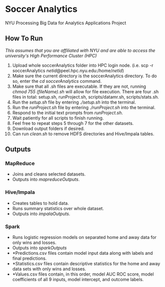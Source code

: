 # Soccer Analytics
NYU Processing Big Data for Analytics Applications Project

## How To Run
*This assumes that you are affiliated with NYU and are able to access the university's High Performance Cluster (HPC)*

1. Upload whole soccerAnalytics folder into HPC login node. (i.e. scp -r soccerAnalytics *netid*@peel.hpc.nyu.edu:/home/*netid*)
2. Make sure the current directory is the soccerAnalytics directory. To do so, enter the *cd soccerAnalytics* command.
3. Make sure that all .sh files are executable. If they are not, running *chmod 755 (fileName).sh* will allow for file execution. There are four .sh files in total: setup.sh, runProject.sh, scripts/datamr.sh, scripts/stats.sh. 
4. Run the *setup.sh* file by entering *./setup.sh* into the terminal.
5. Run the *runProject.sh* file by entering *./runProject.sh* into the terminal.
6. Respond to the initial text prompts from *runProject.sh*.
7. Wait patiently for all scripts to finish running.
8. Feel free to repeat steps 5 through 7 for the other datasets.
9. Download output folders if desired.
10. Can run *clean.sh* to remove HDFS directories and Hive/Impala tables. 

## Outputs

### MapReduce
* Joins and cleans selected datasets.
* Outputs into *mapreduceOutputs*.

### Hive/Impala
* Creates tables to hold data.
* Runs summary statistics over whole dataset.
* Outputs into *impalaOutputs*.

### Spark
* Runs logistic regression models on separated home and away data for only wins and losses.
* Outputs into *sparkOutputs*
* \*Predictions.csv files contain model input data along with labels and final predictions.
* \*Statistics.csv files contain descriptive statistics for the home and away data sets with only wins and losses.
* \*Values.csv files contain, in this order, model AUC ROC score, model coefficients of all 9 inputs, model intercept, and outcome labels.

